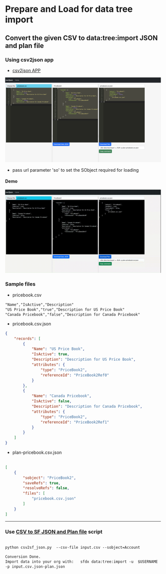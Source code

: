 # Prepare and Load for data tree import
 

## Convert the given CSV to data:tree:import JSON and plan file

### Using csv2json app

- [csv2json APP](https://mohan-chinnappan-n5.github.io/utils/csv/csv2json-ace.html?so=PriceBook2)

![Screenshot](img/csv2json-2.png)

- pass url parameter 'so' to set the SObject required for loading

#### Demo
![Demo of csv2json](img/csv2json-sf.webm.gif)

### Sample files
- pricebook.csv

```csv
"Name","IsActive","Description"
"US Price Book","true","Description for US Price Book"
"Canada Pricebook","false","Description for Canada Pricebook"

```

- pricebook.csv.json

```json
{
    "records": [
        {
            "Name": "US Price Book",
            "IsActive": true,
            "Description": "Description for US Price Book",
            "attributes": {
                "type": "PriceBook2",
                "referenceId": "PriceBook2Ref0"
            }
        },
        {
            "Name": "Canada Pricebook",
            "IsActive": false,
            "Description": "Description for Canada Pricebook",
            "attributes": {
                "type": "PriceBook2",
                "referenceId": "PriceBook2Ref1"
            }
        }
    ]
}

```

- plan-pricebook.csv.json

```json

[
    {
        "sobject": "PriceBook2",
        "saveRefs": true,
        "resolveRefs": false,
        "files": [
            "pricebook.csv.json"
        ]
    }
]
```


---

### Use **[CSV to SF JSON and Plan file](https://github.com/mohan-chinnappan-n/xml-xslt/blob/main/py/csv2sf_json.py)** script
```

python csv2sf_json.py  --csv-file input.csv --sobject=Account
```

```
Conversion Done.
Import data into your org with:   sfdx data:tree:import -u  $USERNAME -p input.csv.json-plan.json 

```
